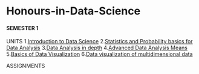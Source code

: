 # Honours-in-Data-Science

#### SEMESTER 1 
UNITS
1.[Introduction to Data Science](https://github.com/maneprajakta/Honours-in-Data-Science/tree/main/SEM1/Unit1)
2.[Statistics and Probability basics for Data Analysis](https://github.com/maneprajakta/Honours-in-Data-Science/tree/main/SEM1/Unit2)
3.[Data Analysis in depth](https://github.com/maneprajakta/Honours-in-Data-Science/tree/main/SEM1/Unit3)
4.[Advanced Data Analysis Means](https://github.com/maneprajakta/Honours-in-Data-Science/tree/main/SEM1/Unit4)
5.[Basics of Data Visualization](https://github.com/maneprajakta/Honours-in-Data-Science/tree/main/SEM1/Unit5)
6.[Data visualization of multidimensional data](https://github.com/maneprajakta/Honours-in-Data-Science/tree/main/SEM1/Unit6)

ASSIGNMENTS


